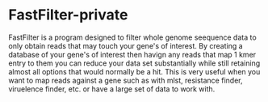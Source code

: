 # FastFilter-private

FastFilter is a program designed to filter whole genome seequence data to only obtain reads that may touch your gene's of interest. By creating a database of your gene's of interest then havign any reads that map 1 kmer entry to them you can reduce your data set substantially while still retaining almost all options that would normally be a hit. This is very useful when you want to map reads against a gene such as with mlst, resistance finder, viruelence finder, etc. or have a large set of data to work with.